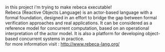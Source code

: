 in this project i'm trying to make rebeca executable!</br>
Rebeca (Reactive Objects Language) is an actor-based language with a formal foundation, designed in an effort to bridge the gap between formal verification approaches and real applications. It can be considered as a reference model for concurrent computation, based on an operational interpretation of the actor model. It is also a platform for developing object-based concurrent systems in practice.</br>
for more information visit : http://www.rebeca-lang.org/
